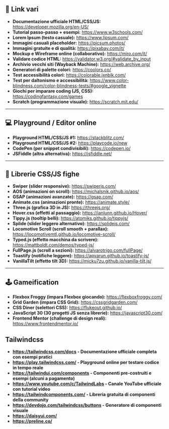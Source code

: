 ## 📎 Link vari
- **Documentazione ufficiale HTML/CSS/JS:** https://developer.mozilla.org/en-US/
- **Tutorial passo-passo + esempi:** https://www.w3schools.com/
- **Lorem Ipsum (testo casuale):** https://www.lipsum.com/
- **Immagini casuali placeholder:** https://picsum.photos/
- **Immagini gratuite e di qualità:** https://pixabay.com/it/
- **Mockup e Wireframe online (collaborativo):** https://miro.com/it/
- **Validare codice HTML:** https://validator.w3.org/#validate_by_input
- **Archivio vecchi siti (Wayback Machine):** https://web.archive.org/
- **Generatori di palette colori:** https://coolors.co/
- **Test accessibilità colori:** https://colorable.jxnblk.com/
- **Test per daltonismo e accessibilità:** https://www.color-blindness.com/color-blindness-tests/#google_vignette
- **Giochi per imparare coding (JS, CSS):** https://codingfantasy.com/games
- **Scratch (programmazione visuale):** https://scratch.mit.edu/

---

## 💻 Playground / Editor online
- **Playground HTML/CSS/JS #1:** https://stackblitz.com/
- **Playground HTML/CSS/JS #2:** https://playcode.io/new
- **CodePen (per snippet condivisibili):** https://codepen.io/
- **JSFiddle (altra alternativa):** https://jsfiddle.net/

---

## 🎨 Librerie CSS/JS fighe
- **Swiper (slider responsive):** https://swiperjs.com/
- **AOS (animazioni on scroll):** https://michalsnik.github.io/aos/
- **GSAP (animazioni avanzate):** https://gsap.com/
- **Animate.css (animazioni pronte):** https://animate.style/
- **Three.js (grafica 3D in JS):** https://threejs.org/
- **Hover.css (effetti al passaggio):** https://ianlunn.github.io/Hover/
- **Tippy.js (tooltip belli):** https://atomiks.github.io/tippyjs/
- **Splide (slider leggero alternativo):** https://splidejs.com/
- **Locomotive Scroll (scroll smooth + parallax):** https://locomotivemtl.github.io/locomotive-scroll/
- **Typed.js (effetto macchina da scrivere):** https://mattboldt.com/demos/typed-js/
- **FullPage.js (scroll a sezioni):** https://alvarotrigo.com/fullPage/
- **Toastify (notifiche leggere):** https://apvarun.github.io/toastify-js/
- **VanillaTilt (effetto tilt 3D):** https://micku7zu.github.io/vanilla-tilt.js/

---

## 🕹️ Gameification
- **Flexbox Froggy (impara Flexbox giocando):** https://flexboxfroggy.com/
- **Grid Garden (impara CSS Grid):** https://cssgridgarden.com/
- **CSS Diner (selettori CSS):** https://flukeout.github.io/
- **JavaScript 30 (30 progetti JS senza librerie):** https://javascript30.com/
- **Frontend Mentor (challenge di design reali):** https://www.frontendmentor.io/

## Tailwindcss
 
- **https://tailwindcss.com/docs - Documentazione ufficiale completa con esempi pratici**
- **https://play.tailwindcss.com/ - Playground online per testare codice in tempo reale**
- **https://tailwindui.com/components - Componenti pre-costruiti e esempi (alcuni a pagamento)**
- **https://www.youtube.com/c/TailwindLabs - Canale YouTube ufficiale con tutorial video**
- **https://tailwindcomponents.com/ - Libreria gratuita di componenti della community**
- **https://devdojo.com/tailwindcss/buttons - Generatore di componenti visuale**
- **https://daisyui.com/**
- **https://preline.co/**
